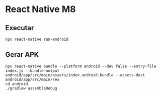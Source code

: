 # React Native M8
## Executar
`npx react-native run-android`
## Gerar APK
```
npx react-native bundle --platform android --dev false --entry-file index.js --bundle-output android/app/src/main/assets/index.android.bundle --assets-dest android/app/src/main/res
cd android
./gradlew assembleDebug
```